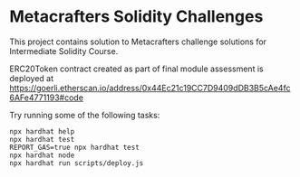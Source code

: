 # Metacrafters Solidity Challenges

This project contains solution to Metacrafters challenge solutions for Intermediate Solidity Course.

ERC20Token contract created as part of final module assessment is deployed at https://goerli.etherscan.io/address/0x44Ec21c19CC7D9409dDB3B5cAe4fc6AFe4771193#code

Try running some of the following tasks:

```shell
npx hardhat help
npx hardhat test
REPORT_GAS=true npx hardhat test
npx hardhat node
npx hardhat run scripts/deploy.js
```
